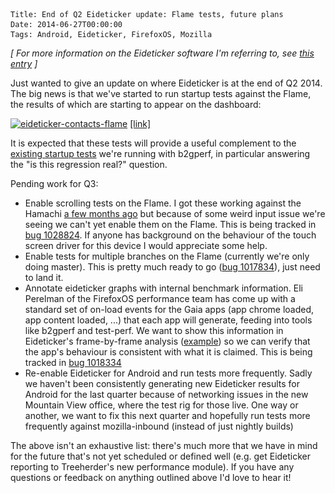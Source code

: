     Title: End of Q2 Eideticker update: Flame tests, future plans
    Date: 2014-06-27T00:00:00
    Tags: Android, Eideticker, FirefoxOS, Mozilla

_[ For more information on the Eideticker software I'm referring to, see [this entry][1] ]_

Just wanted to give an update on where Eideticker is at the end of Q2 2014. The big news is that we've started to run startup tests against the Flame, the results of which are starting to appear on the dashboard:

[<img src="/files/2014/06/eideticker-contacts-flame.png" alt="eideticker-contacts-flame" width="1002" height="664" class="alignnone size-full wp-image-1062" srcset="/files/2014/06/eideticker-contacts-flame-300x198.png 300w, /files/2014/06/eideticker-contacts-flame.png 1002w" sizes="(max-width: 1002px) 100vw, 1002px" />][2] [[link]][3]

It is expected that these tests will provide a useful complement to the [existing startup tests][4] we're running with b2gperf, in particular answering the "is this regression real?" question.

Pending work for Q3:

- Enable scrolling tests on the Flame. I got these working against the Hamachi [a few months ago][5] but because of some weird input issue we're seeing we can't yet enable them on the Flame. This is being tracked in [bug 1028824][6]. If anyone has background on the behaviour of the touch screen driver for this device I would appreciate some help.
- Enable tests for multiple branches on the Flame (currently we're only doing master). This is pretty much ready to go ([bug 1017834][7]), just need to land it.
- Annotate eideticker graphs with internal benchmark information. Eli Perelman of the FirefoxOS performance team has come up with a standard set of on-load events for the Gaia apps (app chrome loaded, app content loaded, ...) that each app will generate, feeding into tools like b2gperf and test-perf. We want to show this information in Eideticker's frame-by-frame analysis ([example][8]) so we can verify that the app's behaviour is consistent with what it is claimed. This is being tracked in [bug 1018334][9]
- Re-enable Eideticker for Android and run tests more frequently. Sadly we haven't been consistently generating new Eideticker results for Android for the last quarter because of networking issues in the new Mountain View office, where the test rig for those live. One way or another, we want to fix this next quarter and hopefully run tests more frequently against mozilla-inbound (instead of just nightly builds)

The above isn't an exhaustive list: there's much more that we have in mind for the future that's not yet scheduled or defined well (e.g. get Eideticker reporting to Treeherder's new performance module). If you have any questions or feedback on anything outlined above I'd love to hear it!

[1]: http://wrla.ch/blog/2012/06/mobile-firefox-measuring-how-a-browser-feels/
[2]: /files/2014/06/eideticker-contacts-flame.png
[3]: http://eideticker.mozilla.org/b2g/#/flame/b2g-contacts-startup/timetostableframe
[4]: https://datazilla.mozilla.org/b2g/?branch=master&device=flame&range=7&test=cold_load_time&app_list=browser,calendar,camera,clock,contacts,email%20FTU,fm_radio,gallery,marketplace,messages,music,phone,settings,template,usage,video&app=phone&gaia_rev=b8f36518696f3191&gecko_rev=c90b38c47a1d&plot=avg
[5]: http://wrla.ch/blog/2014/03/its-all-about-the-entropy/
[6]: https://bugzilla.mozilla.org/show_bug.cgi?id=1028824
[7]: https://bugzilla.mozilla.org/show_bug.cgi?id=1017834
[8]: http://eideticker.mozilla.org/b2g/detail.html?id=2b007f8cfd8b11e3923c10ddb19eacac#/framecannyentropies
[9]: https://bugzilla.mozilla.org/show_bug.cgi?id=1018334
